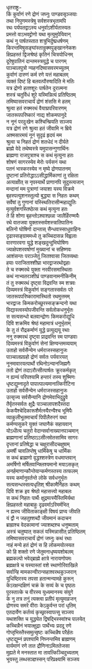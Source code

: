 धृतराष्ट्रः-   
किं कुर्वाणं रणे द्रोणं जघ्नुः पाण्डवसृञ्जयाः  
तथा निपुणमस्त्रेषु सर्वशस्त्रभृतामपि  
रथः पर्यपतद्वाऽस्य धनुर्वाऽशीर्यतास्यतः  
प्रमत्तो वाऽभवद्द्रोणो यथा मृत्युमुपेयिवान्  
कथं नु पार्षतस्तात शत्रुभिर्दुष्प्रधर्षणम्  
किरन्तमिषुसङ्घांस्तान्रुक्मपुङ्खाननेकशः  
क्षिप्रहस्तं द्विजश्रेष्ठं कृतिनं चित्रयोधिनम्  
दूरेषुपातिनं दान्तमस्त्रयुद्धे च पारगम्  
पाञ्चालपुत्रो न्यहनदिष्वासवरमच्युतम्  
कुर्वाणं दारुणं कर्म रणे यत्तं महाबलम्  
व्यक्तं दिष्टं हि बलवत्पौरुषादिति मे मतिः  
यत्र द्रोणो हतश्शूरः पार्षतेन दुरात्मना  
शस्त्रं चतुर्विधं शूरे यस्मिन्नित्यं प्रतिष्ठितम्  
तमिष्वासवराचार्यं द्रोणं शंससि मे हतम्  
श्रुत्वा हतं रुक्मरथं वैयाघ्रपरिवारणम्  
जातरूपपरिष्कारं नाद्य शोकमपानुदे  
न नूनं परदुःखेन कश्चिन्म्रियति सञ्जय  
यत्र द्रोणं रणे श्रुत्वा हतं जीवामि न म्रिये  
अश्मसारमयं नूनं सुदृढं हृदयं मम  
श्रुत्वा च निहतं द्रोणं शतधेदं न दीर्यते  
ब्राह्मे वेदे तथेष्वस्त्रे यमुपासन्गुणार्थिनः  
ब्राह्मणा राजपुत्राश्च स कथं मृत्युना हतः  
शोषणं सागरस्येव मेरोः पर्यसनं यथा  
पतनं भास्करस्येव न मृष्ये द्रोणपातनम्  
दुष्टानां प्रतिरोद्धाऽऽसीद्धार्मिकाणां तु रक्षिता  
अत्याक्षीत् स नृपस्यार्थे प्राणानपि सुदुस्त्यजान्  
मन्दानां मम पुत्राणां जयाशा यस्य विक्रमे  
बृहस्पत्युशनस्तुल्यो बुद्ध्या स निहतः कथम्  
सर्वेषां तु गुणानां यस्स्थितिरासीन्महाद्युतिः  
मृत्युर्वशगस्तिष्ठेत्स कथं मृत्युना हतः  
ते हि शोणा बृहन्तोऽश्वाश्छन्ना जालैर्हिरण्मयैः  
रथे वातजवा युक्तास्सर्वशस्त्रातिपातिनः  
बलिनो घोषिणो दान्तास् सैन्धवास्साधुवाहिनः  
दृढास्सङ्ग्राममध्ये तु कच्चिदासन्न विह्वलाः  
वारणारवगा युद्धे शङ्खदुन्दुभिघोषिणः  
ज्याक्षेपशरवर्षाणां मुख्यानां च सहिष्णवः  
आशंसन्तः पराञ्जेतुं जितश्वासा जितव्यथाः  
हयाः पराजिताश्शीघ्रा भारद्वाजरथोद्वहाः  
ते च रुक्मरथे युक्ता नरवीरसमास्थिताः  
कथं नाभ्यतरञ्शीघ्रं पाण्डवानामनीकिनीम्  
तं तु रुक्मरथं दृष्ट्वा विद्रवन्ति स्म शत्रवः  
दिव्यमस्त्रं विकुर्वाणं सङ्गतास्सर्वतः परे  
जातरूपपरिष्कारामास्थितो रथमुत्तमम्  
भारद्वाजः किमकरोच्छूरस्सङ्क्रन्दनो यथा  
विद्यास्त्वस्योपजीवन्ति सर्वलोकधनुर्भृतः  
स सत्यसन्धो बलवान्द्रोणः किमकरोद्युधि  
दिवि शक्रमिव श्रेष्ठं महामात्रं धनुर्भृताम्  
के तु तं रौद्रकर्माणं युद्धे प्रत्युद्ययू रथाः  
ननु रुक्मरथं दृष्ट्वा प्राद्रवन्ति स्म पाण्डवाः  
दिव्यमस्त्रं विकुर्वाणं सेनां क्षिण्वन्तमव्ययाम्  
उताहो सर्वसैन्येन धर्मराजस्सहानुजः  
पाञ्चालप्रग्रहो द्रोणं सर्वतः पर्यवारयत्  
नूनमावारयत्पार्थो रथिनोऽन्यानजिह्मगैः  
ततो द्रोणं तदाऽरौत्सीत्पार्षतः क्रूरकर्मकृत्  
न ह्यन्यं परिपश्यामि हन्तारं तस्य शुष्मिणः  
धृष्टद्युम्नादृते पापात्पाल्यमानात्किरीटिना  
उताहो सर्वसैन्येन धर्मराजस्सहानुजः  
उत्सृज्य सर्वसैन्यानि द्रोणमेवाभिदुद्रुवे  
तैर्वृतस्सर्वतः क्षुद्रैः पाञ्चालापशदैस्तदा  
केकयैश्चेदिकारूशैर्मत्स्यैरन्यैश्च भूमिपैः  
व्याकुलीभूतमाचार्यं पिपीलैरुरगं यथा  
कर्मण्यसुकरे युक्तं जघानैकं सहायवान्  
योऽधीत्य चतुरो वेदान्सर्वानाख्यानपञ्चमान्  
ब्राह्मणानां प्रतिष्ठाऽऽसीत्स्रोतसामिव सागरः  
दृप्तानां प्रतिषेद्धा च चक्षुरासीदचक्षुषाम्  
अमर्षी चावलिप्तेषु धार्मिकेषु च धार्मिकः  
स कथं ब्राह्मणो वृद्धश्शस्त्रेण वधमाप्तवान्  
अमर्षिणो मर्षितवान्क्लिश्यमानो मयाऽसकृत्  
अनर्हमाणान्कौन्तेयान्कर्मणस्तस्य तत्फलम्  
यस्य कर्मानुवर्तन्ते लोके सर्वधनुर्भृतः  
सत्यसन्धस्सत्यधृतिश् श्रीकामैर्निहतः कथम्  
दिवि शक्र इव श्रेष्ठो महासत्त्वो महाबलः  
स कथं निहतः पार्थैः क्षुद्रमत्स्यैस्तिमिर्यथा  
क्षिप्रहस्तो महाबाहुः दृढवर्माऽरिमर्मभित्  
न ह्यस्य जीविताकाङ्क्षी विषयं प्राप्य जीवति  
यं द्वौ न जहतुश्शब्दौ जीवमानं कदाचन  
ब्राह्मश्च वेदकामानां ज्याशब्दश्च धनुष्मताम्  
अस्त्रं चतुष्पात् सकलं यस्मिन्नासीत् प्रतिष्ठितम्  
तमिष्वासवराचार्यं द्रोणं जघ्नुः कथं रथाः  
नाहं मन्ये हतं द्रोणं स हि लोकमयोत्स्यत  
को हि शक्तो रणे जेतुमनाधृष्ययशोबलम्  
ब्रह्मकल्पो भवेद्ब्राह्मे क्षात्रे नारायणोपमः  
ब्रह्मक्षत्रे च यस्यास्तां वशे स्थाणोरिवाखिले  
सर्वान्हि मामकान्वीरान्सहाश्वरथकुञ्जरान्  
युधिष्ठिरस्य तपसा हतान्मन्यामहे कुरून्  
केऽरक्षन्दक्षिणं चक्रं के सव्यं के च पृष्ठतः  
पुरस्तात्के च वीरस्य युध्यमानस्य संयुगे  
के नु तत्र तनुं त्यक्त्वा प्रतीपं मृत्युमाव्रजन्  
द्रोणस्य समरे वीराः केऽकुर्वन्त परां धृतिम्  
एतदार्येण कर्तव्यं कृच्छ्रास्वापत्सु सञ्जय  
यथाशक्ति च युद्ध्येत द्विषद्भिस्स्वांश्च पालयेत्  
कच्चिन्नैनं भयात्क्षुद्राः पार्थेभ्यः प्रददू रणे  
गोप्तृभिस्तैस्समुत्सृष्टः कच्चिन्नैष परैर्हतः  
धृष्टद्युम्नं प्रपश्यामि निघ्नन्तमिव ब्राह्मणम्  
वार्यमाणं रणे तात द्रौणिनाऽमिततेजसा  
मुह्यते मे मनस्तात मा तावत्किञ्चिदुच्यताम्  
भूयस्तु लब्धसञ्ज्ञस्सन् परिप्रक्ष्यामि सञ्जय   
